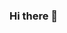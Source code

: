 ### Hi there 👋

<!--
**iamwer/iamwer** is a ✨ _special_ ✨ repository because its `README.md` (this file) appears on your GitHub profile.

- 🔭 Welcome to my Github
- 🌱 Nice to meet you
- 👯 I’m from Yakutia
- 🤔 -50 degrees

